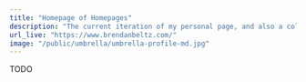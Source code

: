 ```yaml
---
title: "Homepage of Homepages"
description: "The current iteration of my personal page, and also a collection of variations on the homepage theme. In progress."
url_live: "https://www.brendanbeltz.com/"
image: "/public/umbrella/umbrella-profile-md.jpg"
---
```


TODO